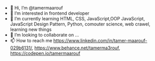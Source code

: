 - 👋 Hi, I’m @tamermaarouf
- 👀 I’m interested in frontend developer
- 🌱 I’m currently learning HTML, CSS, JavaScript,OOP JavaScript, JavaScript Design Pattern, Python, comouter science, web crawel, learning new things
- 💞️ I’m looking to collaborate on ...
- 📫 How to reach me https://www.linkedin.com/in/tamer-maarouf-029b6131/, https://www.behance.net/tamerma3rouf, https://codepen.io/tamermaarouf

<!---
tamermaarouf/tamermaarouf is a ✨ special ✨ repository because its `README.md` (this file) appears on your GitHub profile.
You can click the Preview link to take a look at your changes.
--->
